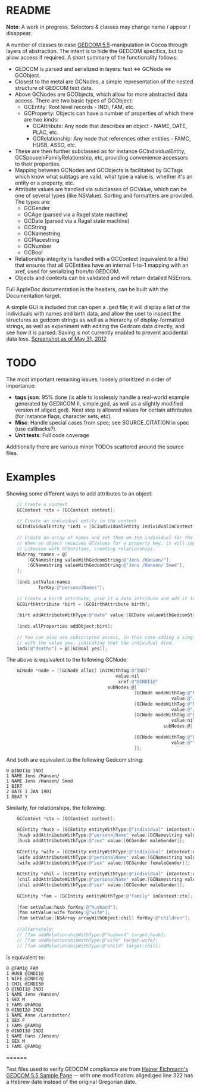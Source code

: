 # README #

**Note**: A work in progress. Selectors & classes may change name / appear / disappear.

A number of classes to ease [GEDCOM 5.5](http://www.gedcom.net/0g/gedcom55/)-manipulation in Cocoa through layers of abstraction. The intent is to hide the GEDCOM specifics, but to allow access if required. A short summary of the functionality follows:

* GEDCOM is parsed and serialized in layers: text <=> GCNode <=> GCObject.
* Closest to the metal are GCNodes, a simple representation of the nested structure of GEDCOM text data.
* Above GCNodes are GCObjects, which allow for more abstracted data access. There are two basic types of GCObject:
    - GCEntity: Root level records - INDI, FAM, etc.
    - GCProperty: Objects can have a number of properties of which there are two kinds:
        * GCAttribute: Any node that describes an object - NAME, DATE, PLAC, etc.
        * GCRelationship: Any node that references other entities - FAMC, HUSB, ASSO, etc.
* These are then further subclassed as for instance GCIndividualEntity, GCSpouseInFamilyRelationship, etc, providing convenience accessors to their properties.
* Mapping between GCNodes and GCObjects is facilitated by GCTags which know what subtags are valid, what type a value is, whether it's an entity or a property, etc.
* Attribute values are handled via subclasses of GCValue, which can be one of several types (like NSValue). Sorting and formatters are provided. The types are:
    - GCGender
    - GCAge (parsed via a Ragel state machine)
    - GCDate (parsed via a Ragel state machine)
    - GCString
    - GCNamestring
    - GCPlacestring
    - GCNumber
    - GCBool
* Relationship integrity is handled with a GCContext (equivalent to a file) that ensures that all GCEntities have an internal 1-to-1 mapping with an xref, used for serializing from/to GEDCOM.
* Objects and contexts can be validated and will return detailed NSErrors.

Full AppleDoc documentation in the headers, can be built with the Documentation target.

A simple GUI is included that can open a .ged file; it will display a list of the individuals with names and birth data, and allow the user to inspect the structures as gedcom strings as well as a hierarchy of display-formatted strings, as well as experiment with editing the Gedcom data directly, and see how it is parsed. Saving is not currently enabled to prevent accidental data loss. [Screenshot as of May 31, 2012](https://github.com/mikkelee/Gedcom-Framework/raw/master/screenshot.png)

# TODO #

The most important remaining issues, loosely prioritized in order of importance:

* **tags.json**: 95% done (is able to losslessly handle a real-world example generated by GEDitCOM II, simple.ged, as well as a slightly modified version of allged.ged). Next step is allowed values for certain atttributes (for instance flags, character sets, etc).
* **Misc**: Handle special cases from spec; see SOURCE_CITATION in spec (use callbacks?).
* **Unit tests**: Full code coverage

Additionally there are various minor TODOs scattered around the source files.

# Examples #

Showing some different ways to add attributes to an object:

``` objective-c
    // Create a context
	GCContext *ctx = [GCContext context];
	
    // Create an individual entity in the context
    GCIndividualEntity *indi = [GCIndividualEntity individualInContext:ctx];
    
    // Create an array of names and set them on the individual for the property key "personalNames".
    // When an object receives GCValues for a property key, it will implicitly create attributes.
    // Likewise with GCEntities, creating relationships.
    NSArray *names = @[
        [GCNamestring valueWithGedcomString:@"Jens /Hansen/"], 
        [GCNamestring valueWithGedcomString:@"Jens /Hansen/ Smed"], 
    ];
    
    [indi setValue:names 
            forKey:@"personalNames"];
	
    // Create a birth attribute, give it a date attribute and add it to the individual
	GCBirthAttribute *birt = [GCBirthAttribute birth];
    
	[birt addAttributeWithType:@"date" value:[GCDate valueWithGedcomString:@"1 JAN 1901"]];
    
    [indi.allProperties addObject:birt];
    
    // You can also use subscripted access, in this case adding a single death attribute
    // with the value yes, indicating that the individual died.
    indi[@"deaths"] = @[[GCBool yes]];
```

The above is equivalent to the following GCNode:

``` objective-c
    GCNode *node = [[GCNode alloc] initWithTag:@"INDI" 
                                         value:nil
                                          xref:@"@INDI1@"
                                      subNodes:@[
                                                [GCNode nodeWithTag:@"NAME"
                                                              value:@"Jens /Hansen/"],
                                                [GCNode nodeWithTag:@"NAME"
                                                              value:@"Jens /Hansen/ Smed"],
                                                [GCNode nodeWithTag:@"BIRT"
                                                              value:nil
                                                           subNodes:@[ [GCNode nodeWithTag:@"DATE"
                                                                                     value:@"1 JAN 1901"] ]],
                                                [GCNode nodeWithTag:@"DEAT" 
                                                              value:@"Y"],
                                                ]];
```

And both are equivalent to the following Gedcom string:

```
0 @INDI1@ INDI
1 NAME Jens /Hansen/
1 NAME Jens /Hansen/ Smed
1 BIRT
2 DATE 1 JAN 1901
1 DEAT Y
```

Similarly, for relationships, the following:

```objective-c
	GCContext *ctx = [GCContext context];
	
	GCEntity *husb = [GCEntity entityWithType:@"individual" inContext:ctx];
	[husb addAttributeWithType:@"personalName" value:[GCNamestring valueWithGedcomString:@"Jens /Hansen/"]];
	[husb addAttributeWithType:@"sex" value:[GCGender maleGender]];
	
	GCEntity *wife = [GCEntity entityWithType:@"individual" inContext:ctx];
	[wife addAttributeWithType:@"personalName" value:[GCNamestring valueWithGedcomString:@"Anne /Larsdatter/"]];
	[wife addAttributeWithType:@"sex" value:[GCGender femaleGender]];
	
	GCEntity *chil = [GCEntity entityWithType:@"individual" inContext:ctx];
	[chil addAttributeWithType:@"personalName" value:[GCNamestring valueWithGedcomString:@"Hans /Jensen/"]];
	[chil addAttributeWithType:@"sex" value:[GCGender maleGender]];
	
    GCEntity *fam = [GCEntity entityWithType:@"family" inContext:ctx];
    
    [fam setValue:husb forKey:@"husband"];
    [fam setValue:wife forKey:@"wife"];
    [fam setValue:[NSArray arrayWithObject:chil] forKey:@"children"];
    
    //alternately:
	// [fam addRelationshipWithType:@"husband" target:husb];
	// [fam addRelationshipWithType:@"wife" target:wife];
	// [fam addRelationshipWithType:@"child" target:chil];
```

is equivalent to:

```
0 @FAM1@ FAM
1 HUSB @INDI1@
1 WIFE @INDI2@
1 CHIL @INDI3@
0 @INDI1@ INDI
1 NAME Jens /Hansen/
1 SEX M
1 FAMS @FAM1@
0 @INDI2@ INDI
1 NAME Anne /Larsdatter/
1 SEX F
1 FAMS @FAM1@
0 @INDI3@ INDI
1 NAME Hans /Jensen/
1 SEX M
1 FAMC @FAM1@
```

======

Test files used to verify GEDCOM compliance are from [Heiner Eichmann's GEDCOM 5.5 Sample Page](http://www.heiner-eichmann.de/gedcom/gedcom.htm) -- with one modification: allged.ged line 322 has a Hebrew date instead of the original Gregorian date.
